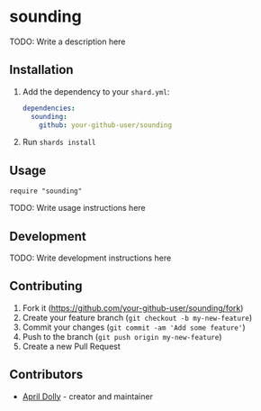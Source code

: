 # sounding

TODO: Write a description here

## Installation

1. Add the dependency to your `shard.yml`:

   ```yaml
   dependencies:
     sounding:
       github: your-github-user/sounding
   ```

2. Run `shards install`

## Usage

```crystal
require "sounding"
```

TODO: Write usage instructions here

## Development

TODO: Write development instructions here

## Contributing

1. Fork it (<https://github.com/your-github-user/sounding/fork>)
2. Create your feature branch (`git checkout -b my-new-feature`)
3. Commit your changes (`git commit -am 'Add some feature'`)
4. Push to the branch (`git push origin my-new-feature`)
5. Create a new Pull Request

## Contributors

- [April Dolly](https://github.com/your-github-user) - creator and maintainer
